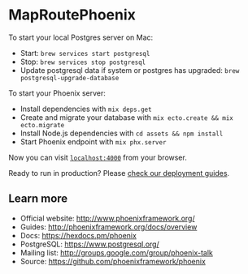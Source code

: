 # MapRoutePhoenix

To start your local Postgres server on Mac:
  * Start: `brew services start postgresql`
  * Stop: `brew services stop postgresql`
  * Update postgresql data if system or postgres has upgraded: `brew postgresql-upgrade-database`

To start your Phoenix server:

  * Install dependencies with `mix deps.get`
  * Create and migrate your database with `mix ecto.create && mix ecto.migrate`
  * Install Node.js dependencies with `cd assets && npm install`
  * Start Phoenix endpoint with `mix phx.server`

Now you can visit [`localhost:4000`](http://localhost:4000) from your browser.

Ready to run in production? Please [check our deployment guides](http://www.phoenixframework.org/docs/deployment).

## Learn more

  * Official website: http://www.phoenixframework.org/
  * Guides: http://phoenixframework.org/docs/overview
  * Docs: https://hexdocs.pm/phoenix
  * PostgreSQL: https://www.postgresql.org/
  * Mailing list: http://groups.google.com/group/phoenix-talk
  * Source: https://github.com/phoenixframework/phoenix
